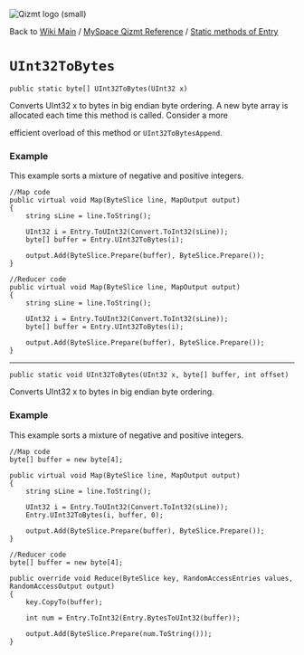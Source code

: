 <a href='Hidden comment: Image:'></a><img src='http://qizmt.googlecode.com/svn/wiki/images/Qizmt_logo_small.png' alt='Qizmt logo (small)' />

Back to <a href='Hidden comment: Link:'></a>[Wiki Main](Main.md) / [MySpace Qizmt Reference](MySpaceQizmtReference.md) / [Static methods of Entry](MySpaceQizmtReferenceEntryStaticMethods.md)



# `UInt32ToBytes` #
`public static byte[] UInt32ToBytes(UInt32 x)`

Converts UInt32 x to bytes in big endian byte ordering.   A new byte array is allocated each time this method is called.  Consider a more

efficient overload of this method or `UInt32ToBytesAppend`.

### Example ###
This example sorts a mixture of negative and positive integers.

```
//Map code
public virtual void Map(ByteSlice line, MapOutput output)
{
    string sLine = line.ToString();

    UInt32 i = Entry.ToUInt32(Convert.ToInt32(sLine));
    byte[] buffer = Entry.UInt32ToBytes(i);

    output.Add(ByteSlice.Prepare(buffer), ByteSlice.Prepare());
}

//Reducer code
public virtual void Map(ByteSlice line, MapOutput output)
{
    string sLine = line.ToString();

    UInt32 i = Entry.ToUInt32(Convert.ToInt32(sLine));
    byte[] buffer = Entry.UInt32ToBytes(i);

    output.Add(ByteSlice.Prepare(buffer), ByteSlice.Prepare());
} 
```

---




`public static void UInt32ToBytes(UInt32 x, byte[] buffer, int offset)`

Converts UInt32 x to bytes in big endian byte ordering.

### Example ###
This example sorts a mixture of negative and positive integers.

```
//Map code
byte[] buffer = new byte[4];

public virtual void Map(ByteSlice line, MapOutput output)
{
    string sLine = line.ToString();

    UInt32 i = Entry.ToUInt32(Convert.ToInt32(sLine));
    Entry.UInt32ToBytes(i, buffer, 0);

    output.Add(ByteSlice.Prepare(buffer), ByteSlice.Prepare());
}

//Reducer code
byte[] buffer = new byte[4];

public override void Reduce(ByteSlice key, RandomAccessEntries values, RandomAccessOutput output)
{
    key.CopyTo(buffer);

    int num = Entry.ToInt32(Entry.BytesToUInt32(buffer));

    output.Add(ByteSlice.Prepare(num.ToString()));
} 
```